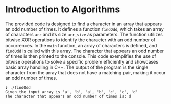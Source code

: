 # Introduction to Algorithms
The provided code is designed to find a character in an array that appears an odd number of times. It defines a function `findOdd`, which takes an array of characters `arr` and its size `arr_size` as parameters. The function utilizes bitwise XOR operations to identify the character with an odd number of occurrences. In the `main` function, an array of characters is defined, and `findOdd` is called with this array. The character that appears an odd number of times is then printed to the console. This code exemplifies the use of bitwise operations to solve a specific problem efficiently and showcases basic array handling in C++. The output of the program is the single character from the array that does not have a matching pair, making it occur an odd number of times.
```
❯ ./findOdd                 
Given the input array is 'a', 'b', 'a', 'b', 'c', 'c', 'd'
The character that appears an odd number of times is: d
```
